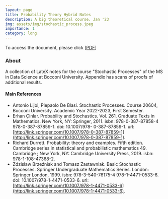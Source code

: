 ```yaml
---
layout: page
title: Probability Theory Hybrid Notes
description: A big theoretical course. Jan '23
img: assets/img/stochastic_process.jpeg
importance: 1
category: long
---
```


To access the document, please click \[[PDF](http://simonegiancola09.github.io/assets/pdf/stoch_proc_notes.pdf)\]


### About
A collection of LateX notes for the course "Stochastic Processes" of the MS in Data Science at Bocconi University. Appendix has scans of proofs of additional results. 

#### Main References

- Antonio Lijoi, Piepaolo De Blasi. Stochastic Processes. Course 20604, Bocconi University. Academic Year 2022-2023, First Semester. 
- Erhan Çinlar. Probability and Stochastics. Vol. 261. Graduate Texts in Mathematics. New
York, NY: Springer, 2011. isbn: 978-0-387-87858-4 978-0-387-87859-1. doi: 10.1007/978-
0-387-87859-1. url: [http://link.springer.com/10.1007/978-0-387-87859-1](http://link.springer.com/10.1007/978-0-387-87859-1).
- Richard Durrett. Probability: theory and examples. Fifth edition. Cambridge series in
statistical and probabilistic mathematics 49. Cambridge ; New York, NY: Cambridge
University Press, 2019. isbn: 978-1-108-47368-2.
- Zdzisław Brzeźniak and Tomasz Zastawniak. Basic Stochastic Processes. Springer Undergraduate
Mathematics Series. London: Springer London, 1999. isbn: 978-3-540-76175-4
978-1-4471-0533-6. doi: 10.1007/978-1-4471-0533-6. url: [http://link.springer.com/10.1007/978-1-4471-0533-6](http://link.springer.com/10.1007/978-1-4471-0533-6).






